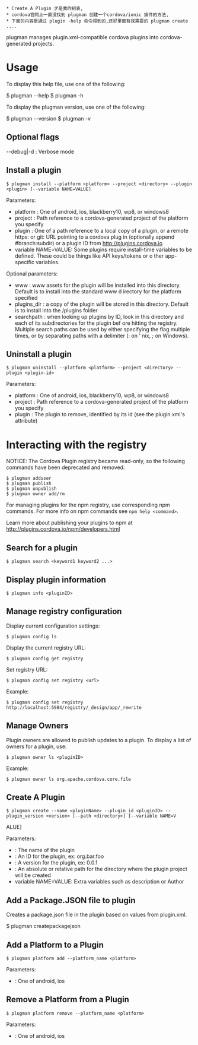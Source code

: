 ```
* Create A Plugin 才是我的初衷,
* cordova官网上一直没找到 plugman 创建一个cordova/ionic 插件的方法, 
* 下面的内容是通过 plugin -help 命令得到的,还好里面有我需要的 plugman create ....
```
plugman manages plugin.xml-compatible cordova plugins into cordova-generated projects.

Usage
=====

To display this help file, use one of the following:

$ plugman --help
$ plugman -h

To display the plugman version, use one of the following:

 $ plugman --version
 $ plugman -v

Optional flags
--------------

 --debug|-d    : Verbose mode

Install a plugin
----------------

    $ plugman install --platform <platform> --project <directory> --plugin <plugin> [--variable NAME=VALUE]

Parameters:

 - platform <platform>: One of android, ios, blackberry10, wp8, or windows8
 - project <directory>: Path reference to a cordova-generated project of the platform you specify
 - plugin <plugin>: One of a path reference to a local copy of a plugin, or a remote https: or git: URL pointing to a cordova plug
in (optionally append #branch:subdir) or a plugin ID from http://plugins.cordova.io
 - variable NAME=VALUE: Some plugins require install-time variables to be defined. These could be things like API keys/tokens or o
ther app-specific variables.

 Optional parameters:

 - www <directory>: www assets for the plugin will be installed into this directory. Default is to install into the standard www d
irectory for the platform specified
 - plugins_dir <directory>: a copy of the plugin will be stored in this directory. Default is to install into the <project directo
ry>/plugins folder
 - searchpath <directory>: when looking up plugins by ID, look in this directory and each of its subdirectories for the plugin bef
ore hitting the registry.
   Multiple search paths can be used by either specifying the flag multiple times, or by separating paths with a delimiter (: on '
nix, ; on Windows).

Uninstall a plugin
------------------

    $ plugman uninstall --platform <platform> --project <directory> --plugin <plugin-id>

Parameters:

 - platform <platform>: One of android, ios, blackberry10, wp8, or windows8
 - project <directory>: Path reference to a cordova-generated project of the platform you specify
 - plugin <plugin-id>: The plugin to remove, identified by its id (see the plugin.xml's <plugin id> attribute)


Interacting with the registry
=============================

NOTICE: The Cordova Plugin registry became read-only, so the following commands have been deprecated and removed:

    $ plugman adduser
    $ plugman publish
    $ plugman unpublish
    $ plugman owner add/rm

For managing plugins for the npm registry, use corresponding npm commands. For more info on npm commands see `npm help <command>`.

Learn more about publishing your plugins to npm at http://plugins.cordova.io/npm/developers.html

Search for a plugin
-------------------

    $ plugman search <keyword1 keyword2 ...>

Display plugin information
--------------------------

    $ plugman info <pluginID>

Manage registry configuration
-----------------------------
Display current configuration settings:

    $ plugman config ls

Display the current registry URL:

    $ plugman config get registry

Set registry URL:

    $ plugman config set registry <url>

Example:

    $ plugman config set registry http://localhost:5984/registry/_design/app/_rewrite

Manage Owners
-------------
Plugin owners are allowed to publish updates to a plugin. To display a list of owners for a plugin, use:

    $ plugman owner ls <pluginID>

Example:

    $ plugman owner ls org.apache.cordova.core.file

Create A Plugin
---------------

    $ plugman create --name <pluginName> --plugin_id <pluginID> --plugin_version <version> [--path <directory>] [--variable NAME=V
ALUE]

Parameters:

 - <pluginName>: The name of the plugin
 - <pluginID>: An ID for the plugin, ex: org.bar.foo
 - <version>: A version for the plugin, ex: 0.0.1
 - <directory>: An absolute or relative path for the directory where the plugin project will be created
 - variable NAME=VALUE: Extra variables such as description or Author

Add a Package.JSON file to plugin
---------------------------------
Creates a package.json file in the plugin based on values from plugin.xml.

 $ plugman createpackagejson <directory>


Add a Platform to a Plugin
--------------------------

    $ plugman platform add --platform_name <platform>

Parameters:

- <platform>: One of android, ios

Remove a Platform from a Plugin
-------------------------------

    $ plugman platform remove --platform_name <platform>

Parameters:

- <platform>: One of android, ios
